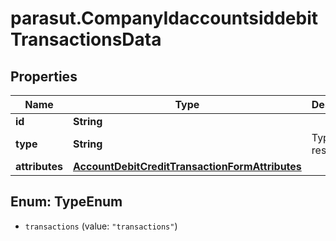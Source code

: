 # parasut.CompanyIdaccountsiddebitTransactionsData

## Properties
Name | Type | Description | Notes
------------ | ------------- | ------------- | -------------
**id** | **String** |  | [optional] 
**type** | **String** | Type of the resource | [optional] 
**attributes** | [**AccountDebitCreditTransactionFormAttributes**](AccountDebitCreditTransactionFormAttributes.md) |  | [optional] 


<a name="TypeEnum"></a>
## Enum: TypeEnum


* `transactions` (value: `"transactions"`)




